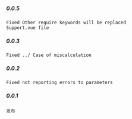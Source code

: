 
##### 0.0.5

    Fixed Other require keywords will be replaced
    Support.vue file

##### 0.0.3

    Fixed ../ Case of miscalculation

##### 0.0.2

    Fixed not reporting errors to parameters

##### 0.0.1

    发布